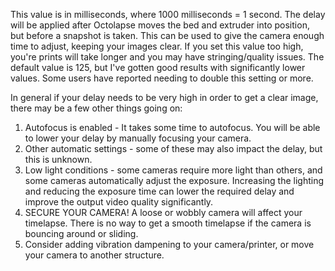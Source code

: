 This value is in milliseconds, where 1000 milliseconds = 1 second.  The delay will be applied after Octolapse moves the bed and extruder into position, but before a snapshot is taken.  This can be used to give the camera enough time to adjust, keeping your images clear.  If you set this value too high, you're prints will take longer and you may have stringing/quality issues.  The default value is 125, but I've gotten good results with significantly lower values.  Some users have reported needing to double this setting or more.

In general if your delay needs to be very high in order to get a clear image, there may be a few other things going on:

1.  Autofocus is enabled - It takes some time to autofocus.  You will be able to lower your delay by manually focusing your camera.
2.  Other automatic settings - some of these may also impact the delay, but this is unknown.
3.  Low light conditions - some cameras require more light than others, and some cameras automatically adjust the exposure. 
 Increasing the lighting and reducing the exposure time can lower the required delay and improve the output video quality significantly.
4.  SECURE YOUR CAMERA!  A loose or wobbly camera will affect your timelapse.  There is no way to get a smooth timelapse if the camera is bouncing around or sliding.
5.  Consider adding vibration dampening to your camera/printer, or move your camera to another structure.
